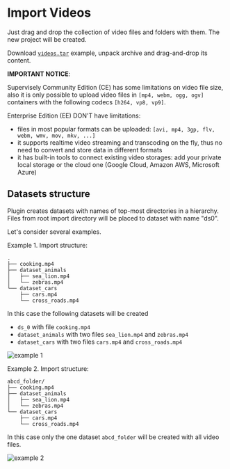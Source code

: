 # Import Videos

Just drag and drop the collection of video files and folders with them. The new project will be created. 

Download [`videos.tar`](https://drive.google.com/uc?id=1JAmWva6NyPj1-TYeAyCbJSxYK_MIRzg8&export=download) example, unpack archive and drag-and-drop its content.  


**IMPORTANT NOTICE**: 

Supervisely Community Edition (CE) has some limitations on video file size, also it is only possible to upload video files in `[mp4, webm, ogg, ogv]` containers with the following codecs `[h264, vp8, vp9]`. 

Enterprise Edition (EE) DON'T have limitations:
- files in most popular formats can be uploaded: `[avi, mp4, 3gp, flv, webm, wmv, mov, mkv, ...]`
- it supports realtime video streaming and transcoding on the fly, thus no need to convert and store data in different formats
- it has built-in tools to connect existing video storages: add your private local storage or the cloud one (Google Cloud, Amazon AWS, Microsoft Azure)   


## Datasets structure

Plugin creates datasets with names of top-most directories in a hierarchy. Files from root import directory will be placed to dataset with name "ds0".  

Let's consider several examples.
 
Example 1. Import structure:

```
.
├── cooking.mp4
├── dataset_animals
│   ├── sea_lion.mp4
│   └── zebras.mp4
└── dataset_cars
    ├── cars.mp4
    └── cross_roads.mp4
```

In this case the following datasets will be created

- `ds_0` with file `cooking.mp4`
- `dataset_animals` with two files `sea_lion.mp4` and `zebras.mp4`
- `dataset_cars` with two files `cars.mp4` and `cross_roads.mp4`

![example 1](https://i.imgur.com/15J67BG.png)

Example 2. Import structure:

```
abcd_folder/
├── cooking.mp4
├── dataset_animals
│   ├── sea_lion.mp4
│   └── zebras.mp4
└── dataset_cars
    ├── cars.mp4
    └── cross_roads.mp4
```

In this case only the one dataset `abcd_folder` will be created with all video files.


![example 2](https://i.imgur.com/s3AhlZ9.png)